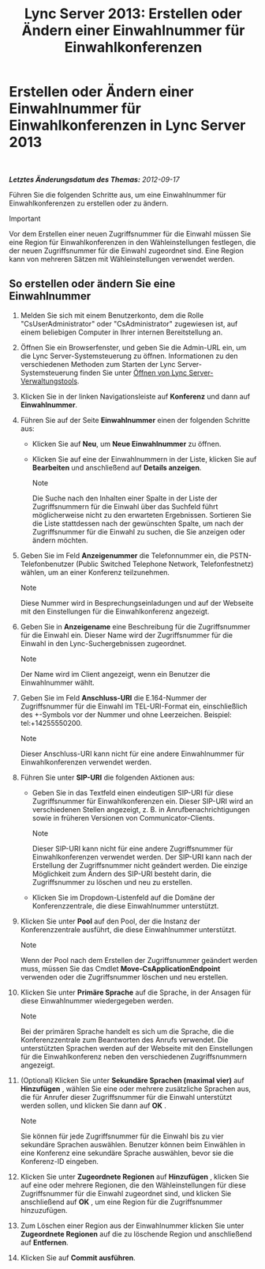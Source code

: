 ﻿---
title: 'Lync Server 2013: Erstellen oder Ändern einer Einwahlnummer für Einwahlkonferenzen'
TOCTitle: Erstellen oder Ändern einer Einwahlnummer für Einwahlkonferenzen
ms:assetid: 06f55c28-57f8-4d4e-8313-9740846796d9
ms:mtpsurl: https://technet.microsoft.com/de-de/library/Gg398126(v=OCS.15)
ms:contentKeyID: 49293066
ms.date: 05/19/2016
mtps_version: v=OCS.15
ms.translationtype: HT
---

# Erstellen oder Ändern einer Einwahlnummer für Einwahlkonferenzen in Lync Server 2013

 

_**Letztes Änderungsdatum des Themas:** 2012-09-17_

Führen Sie die folgenden Schritte aus, um eine Einwahlnummer für Einwahlkonferenzen zu erstellen oder zu ändern.


> [!IMPORTANT]
> Vor dem Erstellen einer neuen Zugriffsnummer für die Einwahl müssen Sie eine Region für Einwahlkonferenzen in den Wähleinstellungen festlegen, die der neuen Zugriffsnummer für die Einwahl zugeordnet sind. Eine Region kann von mehreren Sätzen mit Wähleinstellungen verwendet werden.



## So erstellen oder ändern Sie eine Einwahlnummer

1.  Melden Sie sich mit einem Benutzerkonto, dem die Rolle "CsUserAdministrator" oder "CsAdministrator" zugewiesen ist, auf einem beliebigen Computer in Ihrer internen Bereitstellung an.

2.  Öffnen Sie ein Browserfenster, und geben Sie die Admin-URL ein, um die Lync Server-Systemsteuerung zu öffnen. Informationen zu den verschiedenen Methoden zum Starten der Lync Server-Systemsteuerung finden Sie unter [Öffnen von Lync Server-Verwaltungstools](lync-server-2013-open-lync-server-administrative-tools.md).

3.  Klicken Sie in der linken Navigationsleiste auf **Konferenz** und dann auf **Einwahlnummer**.

4.  Führen Sie auf der Seite **Einwahlnummer** einen der folgenden Schritte aus:
    
      - Klicken Sie auf **Neu**, um **Neue Einwahlnummer** zu öffnen.
    
      - Klicken Sie auf eine der Einwahlnummern in der Liste, klicken Sie auf **Bearbeiten** und anschließend auf **Details anzeigen**.
        

        > [!NOTE]
        > Die Suche nach den Inhalten einer Spalte in der Liste der Zugriffsnummern für die Einwahl über das Suchfeld führt möglicherweise nicht zu den erwarteten Ergebnissen. Sortieren Sie die Liste stattdessen nach der gewünschten Spalte, um nach der Zugriffsnummer für die Einwahl zu suchen, die Sie anzeigen oder ändern möchten.



5.  Geben Sie im Feld **Anzeigenummer** die Telefonnummer ein, die PSTN-Telefonbenutzer (Public Switched Telephone Network, Telefonfestnetz) wählen, um an einer Konferenz teilzunehmen.
    

    > [!NOTE]
    > Diese Nummer wird in Besprechungseinladungen und auf der Webseite mit den Einstellungen für die Einwahlkonferenz angezeigt.



6.  Geben Sie in **Anzeigename** eine Beschreibung für die Zugriffsnummer für die Einwahl ein. Dieser Name wird der Zugriffsnummer für die Einwahl in den Lync-Suchergebnissen zugeordnet.
    

    > [!NOTE]
    > Der Name wird im Client angezeigt, wenn ein Benutzer die Einwahlnummer wählt.



7.  Geben Sie im Feld **Anschluss-URI** die E.164-Nummer der Zugriffsnummer für die Einwahl im TEL-URI-Format ein, einschließlich des +-Symbols vor der Nummer und ohne Leerzeichen. Beispiel: tel:+14255550200.
    

    > [!NOTE]
    > Dieser Anschluss-URI kann nicht für eine andere Einwahlnummer für Einwahlkonferenzen verwendet werden.



8.  Führen Sie unter **SIP-URI** die folgenden Aktionen aus:
    
      - Geben Sie in das Textfeld einen eindeutigen SIP-URI für diese Zugriffsnummer für Einwahlkonferenzen ein. Dieser SIP-URI wird an verschiedenen Stellen angezeigt, z. B. in Anrufbenachrichtigungen sowie in früheren Versionen von Communicator-Clients.
        

        > [!NOTE]
        > Dieser SIP-URI kann nicht für eine andere Zugriffsnummer für Einwahlkonferenzen verwendet werden. Der SIP-URI kann nach der Erstellung der Zugriffsnummer nicht geändert werden. Die einzige Möglichkeit zum Ändern des SIP-URI besteht darin, die Zugriffsnummer zu löschen und neu zu erstellen.

    
      - Klicken Sie im Dropdown-Listenfeld auf die Domäne der Konferenzzentrale, die diese Einwahlnummer unterstützt.

9.  Klicken Sie unter **Pool** auf den Pool, der die Instanz der Konferenzzentrale ausführt, die diese Einwahlnummer unterstützt.
    

    > [!NOTE]
    > Wenn der Pool nach dem Erstellen der Zugriffsnummer geändert werden muss, müssen Sie das Cmdlet <STRONG>Move-CsApplicationEndpoint</STRONG> verwenden oder die Zugriffsnummer löschen und neu erstellen.



10. Klicken Sie unter **Primäre Sprache** auf die Sprache, in der Ansagen für diese Einwahlnummer wiedergegeben werden.
    

    > [!NOTE]
    > Bei der primären Sprache handelt es sich um die Sprache, die die Konferenzzentrale zum Beantworten des Anrufs verwendet. Die unterstützten Sprachen werden auf der Webseite mit den Einstellungen für die Einwahlkonferenz neben den verschiedenen Zugriffsnummern angezeigt.



11. (Optional) Klicken Sie unter **Sekundäre Sprachen (maximal vier)** auf **Hinzufügen** , wählen Sie eine oder mehrere zusätzliche Sprachen aus, die für Anrufer dieser Zugriffsnummer für die Einwahl unterstützt werden sollen, und klicken Sie dann auf **OK** .
    

    > [!NOTE]
    > Sie können für jede Zugriffsnummer für die Einwahl bis zu vier sekundäre Sprachen auswählen. Benutzer können beim Einwählen in eine Konferenz eine sekundäre Sprache auswählen, bevor sie die Konferenz-ID eingeben.



12. Klicken Sie unter **Zugeordnete Regionen** auf **Hinzufügen** , klicken Sie auf eine oder mehrere Regionen, die den Wähleinstellungen für diese Zugriffsnummer für die Einwahl zugeordnet sind, und klicken Sie anschließend auf **OK** , um eine Region für die Zugriffsnummer hinzuzufügen.

13. Zum Löschen einer Region aus der Einwahlnummer klicken Sie unter **Zugeordnete Regionen** auf die zu löschende Region und anschließend auf **Entfernen**.

14. Klicken Sie auf **Commit ausführen**.

